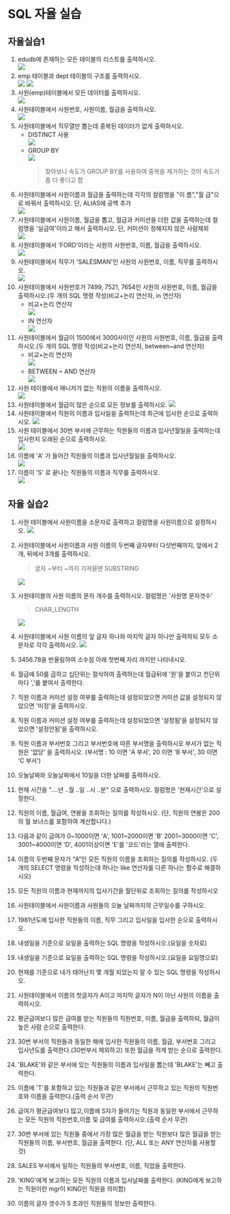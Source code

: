 # SQL 자율 실습
## 자율실습1
1. edudb에 존재하는 모든 테이블의 리스트를 출력하시오.  
    ![](image/2023-03-27-09-25-46.png)
2. emp 테이블과 dept 테이블의 구조를 출력하시오.  
    ![](image/2023-03-27-09-32-35.png) ![](image/2023-03-27-09-33-45.png)
3. 사원(emp)테이블에서 모든 데이터를 출력하시오.  
    ![](image/2023-03-27-09-41-12.png)
4. 사원테이블에서 사원번호, 사원이름, 월급을 출력하시오.    
    ![](image/2023-03-27-09-42-38.png)
5. 사원테이블에서 직무열만 뽑는데 중복된 데이터가 없게 출력하시오.  
   - DISTINCT 사용  
    ![](image/2023-03-27-10-01-12.png)
   - GROUP BY    
     ![](image/2023-03-27-10-02-44.png)
     > 찾아보니 속도가 GROUP BY를 사용하여 중복을 제거하는 것이 속도가 좀 더 좋다고 함
6. 사원테이블에서 사원이름과 월급을 출력하는데 각각의 컬럼명을 "이 름","월 급"으로 바꿔서 출력하시오. 단, ALIAS에 공백 추가  
    ![](image/2023-03-27-10-08-17.png)
7. 사원테이블에서 사원이름, 월급을 뽑고, 월급과 커미션을  더한 값을 출력하는데 컬럼명을 '실급여'이라고 해서 출력하시오. 단, 커미션이 정해지지 않은 사람제외  
    ![](image/2023-03-27-10-16-21.png)
8. 사원테이블에서 'FORD'이라는 사원의 사원번호, 이름, 월급을 출력하시오.  
    ![](image/2023-03-27-10-46-01.png)
9. 사원테이블에서 직무가 'SALESMAN'인 사원의 사원번호, 이름, 직무를 출력하시오.  
    ![](image/2023-03-27-11-08-49.png)
10. 사원테이블에서 사원번호가 7499, 7521, 7654인 사원의 사원번호, 이름, 월급을 출력하시오.(두 개의 SQL 명령 작성(비교+논리 연산자, in 연산자)  
    - 비교+논리 연산자  
    ![](image/2023-03-27-11-56-08.png)
    - IN 연산자  
    ![](image/2023-03-27-11-57-05.png)
11. 사원테이블에서 월급이 1500에서 3000사이인 사원의 사원번호, 이름, 월급을 출력하시오.(두 개의 SQL 명령 작성(비교+논리 연산자, between~and 연산자)
    - 비교+논리 연산자  
    ![](image/2023-03-27-11-59-51.png)
    - BETWEEN ~ AND 연산자  
    ![](image/2023-03-27-11-59-29.png)
12. 사원 테이블에서 매니저가 없는 직원의 이름을 출력하시오.  
    ![](image/2023-03-28-09-41-37.png)
13. 사원테이블에서 월급이 많은 순으로 모든 정보를 출력하시오.
    ![](image/2023-03-28-09-42-43.png)
14. 사원테이블에서 직원의 이름과 입사일을 출력하는데 최근에 입사한 순으로 출력하시오.
    ![](image/2023-03-28-09-43-46.png)
15. 사원 테이블에서 30번 부서에 근무하는 직원들의 이름과 입사년월일을 출력하는데 입사한지 오래된 순으로 출력하시오.  
    ![](image/2023-03-28-09-45-07.png)
16. 이름에 'A' 가 들어간 직원들의 이름과 입사년월일을  출력하시오.  
    ![](image/2023-03-28-10-07-48.png)
17. 이름이 'S' 로 끝나는 직원들의 이름과 직무를  출력하시오.  
    ![](image/2023-03-28-10-08-39.png)
## 자율 실습2
 1. 사원 테이블에서 사원이름을 소문자로 출력하고 컬럼명을 사원이름으로 설정하시오.
    ![](image/2023-03-29-09-18-16.png)
 2. 사원테이블에서 사원이름과 사원 이름의 두번째 글자부터 다섯번째까지, 앞에서 2개, 뒤에서 3개를 출력하시오.
    > 글자 ~부터 ~까지 가져올땐 SUBSTRING

    ![](image/2023-03-29-09-22-00.png)
 3. 사원테이블의 사원 이름의 문자 개수를 출력하시오. 컬럼명은 '사원명 문자갯수'
    > CHAR_LENGTH  

    ![](image/2023-03-29-09-25-20.png)
 4. 사원테이블에서 사원 이름의 앞 글자 하나와 마지막 글자 하나만 출력하되 모두 소문자로 각각 출력하시오.
    ![](image/2023-03-29-09-31-47.png)
 5. 3456.78을 반올림하여 소수점 아래 첫번째 자리 까지만 나타내시오.
   
 6. 월급에 50를 곱하고 십단위는 절삭하여 출력하는데 월급뒤에 '원'을 붙이고 천단위마다 ','를 붙여서 출력한다.

 7. 직원 이름과 커미션 설정 여부를 출력하는데 설정되었으면 커미션 값을 설정되지 않았으면 '미정'을 출력하시오.

 8. 직원 이름과 커미션 설정 여부를 출력하는데 설정되었으면 '설정됨'을 설정되지 않았으면 '설정안됨'을 출력하시오.

 9.  직원 이름과 부서번호 그리고 부서번호에 따른 부서명을 출력하시오 부서가 없는 직원은 '없당' 을 출력하시오.
 (부서명 : 10 이면 'A 부서', 20 이면 'B 부서', 30 이면 'C 부서')

 1.  오늘날짜와 오늘날짜에서 10일을 더한 날짜를 출력하시오.

 2.  현재 시간을 "....년 ..월 ..일 ..시 ..분" 으로 출력하시오. 컬럼명은 '현재시간'으로 설정한다.

 3.  직원의 이름, 월급여, 연봉을 조회하는 질의를 작성하시오. (단, 직원의 연봉은 200의 월 보너스를 포함하여 계산합니다.)

 4.  다음과 같이 급여가 0~1000이면 'A', 1001~2000이면 'B' 2001~3000이면 'C', 3001~4000이면 'D', 4001이상이면 'E'를 '코드'라는 열에 출력한다.

 5.  이름의 두번째 문자가 “A”인 모든 직원의 이름을 조회하는 질의를 작성하시오.
 (두 개의 SELECT 명령을 작성하는데 하나는 like 연산자를 다른 하나는 함수로 해결하시오)
 
 1.  모든 직원의 이름과 현재까지의 입사기간을 월단위로 조회하는 질의를 작성하시오

 2.  사원테이블에서 사원이름과 사원들의 오늘 날짜까지의 근무일수를 구하시오.

 3.  1981년도에 입사한 직원들의 이름, 직무 그리고 입사일을 입사한 순으로 출력하시오.

 4.  내생일을 기준으로 요일을 출력하는 SQL  명령을 작성하시오.(요일을 숫자로)

 5.  내생일을 기준으로 요일을 출력하는 SQL  명령을 작성하시오.(요일을 요일명으로)

 6.  현재를 기준으로 내가 태어난지 몇 개월 되었는지 알 수 있는  SQL 명령을 작성하시오.


 21. 사원테이블에서 이름의 첫글자가 A이고 마지막 글자가 N이 아닌 사원의 이름을 출력하시오.


 22. 평균급여보다 많은 급여를 받는 직원들의 직원번호, 이름, 월급을 출력하되, 월급이 높은 사람 순으로 출력한다.

 23. 30번 부서의 직원들과 동일한 해에 입사한 직원들의 이름, 월급, 부서번호 그리고 입사년도를 출력한다.(30번부서 제외하고) 또한 월급을 적게 받는 순으로 출력한다.     
 
 24. 'BLAKE'와 같은 부서에 있는 직원들의 이름과 입사일을 뽑는데 'BLAKE'는 빼고 출력한다. 

 25. 이름에 'T'를 포함하고 있는 직원들과 같은 부서에서 근무하고 있는 직원의 직원번호와 이름을 출력한다.(출력 순서 무관)

 26. 급여가 평균급여보다 많고,이름에 S자가 들어가는 직원과 동일한 부서에서 근무하는 모든 직원의 직원번호,이름 및 급여를 출력하시오.(출력 순서 무관)

 27. 30번 부서에 있는 직원들 중에서 가장 많은 월급을 받는 직원보다
   많은 월급을 받는 직원들의 이름, 부서번호, 월급을 출력한다. 
   (단, ALL 또는 ANY 연산자를 사용할 것)

 28. SALES 부서에서 일하는 직원들의 부서번호, 이름, 직업을 출력한다.

 29. 'KING'에게 보고하는 모든 직원의 이름과 입사날짜를 출력한다. 
     (KING에게 보고하는 직원이란 mgr이 KING인 직원을 의미함) 

 30. 이름의 글자 갯수가 5 초과인 직원들의 정보만 출력한다.
